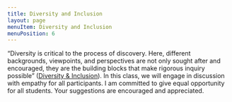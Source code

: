 ```yaml
---
title: Diversity and Inclusion
layout: page
menuItem: Diversity and Inclusion
menuPosition: 6
---
```

“Diversity is critical to the process of discovery. Here, different backgrounds, viewpoints, and perspectives are not only sought after and encouraged, they are the building blocks that make rigorous inquiry possible” ([Diversity & Inclusion](https://diversityandinclusion.uchicago.edu/)). In this class, we will engage in discussion with empathy for all participants. I am committed to give equal opportunity for all students. Your suggestions are encouraged and appreciated.
